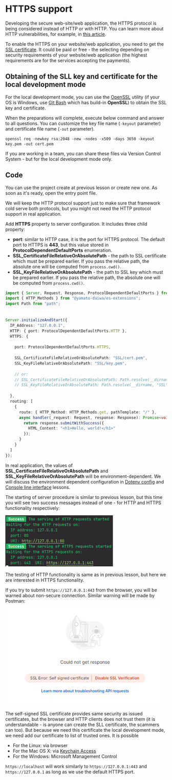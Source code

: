 # HTTPS support

Developing the secure web-site/web application, the HTTPS protocol is being considered instead of HTTP or with HTTP.
You can learn more about HTTP vulnerabilities, for example, in 
[this article](https://www.cloudflare.com/learning/ssl/why-is-http-not-secure/).

To enable the HTTPS on your website/web application, you need to get the [SSL certificate](https://en.wikipedia.org/wiki/Public_key_certificate).
It could be paid or free - the selecting depending on security requirements of your website/web application 
(the highest requirements are for the services accepting the payments).


## Obtaining of the SLL key and certificate for the local development mode

For the local development mode, you can use the [OpenSSL](https://www.openssl.org/) utility 
(if your OS is Windows, use [Git Bash](https://gitforwindows.org/) which has build-in **OpenSSL**) to obtain the SSL key
and certificate.

When the preparations will complete, execute below command and answer to all questions.
You can customize the key file name (`-keyout` parameter) and certificate file name (`-out` parameter).

```
openssl req -newkey rsa:2048 -new -nodes -x509 -days 3650 -keyout key.pem -out cert.pem
```

If you are working in a team, you can share these files via Version Control System - but for the local development
mode only.


## Code

You can use the project create at previous lesson or create new one.
As soon as it's ready, open the entry point file.

We will keep the HTTP protocol support just to make sure that framework cold serve both protocols, but you might not
need the HTTP protocol support in real application.

Add **HTTPS** property to server configuration. It includes three child property:

* **port**: similar to HTTP case, it is the port for HTTPS protocol. The default port to HTTPS is **443**, but this
  value stored in **ProtocolDependentDefaultPorts** enumeration.
* **SSL_CertificateFileRelativeOrAbsolutePath** - the path to SSL certificate which must be prepared earlier.
  If you pass the relative path, the absolute one will be computed from `process.cwd()`. 
* **SSL_KeyFileRelativeOrAbsolutePath** - the  path to SSL key which must be prepared earlier.
  If you pass the relative path, the absolute one will be computed from `process.cwd()`.

```typescript
import { Server, Request, Response, ProtocolDependentDefaultPorts } from "@yamato-daiwa/backend";
import { HTTP_Methods } from "@yamato-daiwa/es-extensions";
import Path from "path";


Server.initializeAndStart({
  IP_Address: "127.0.0.1",
  HTTP: { port: ProtocolDependentDefaultPorts.HTTP },
  HTTPS: {
    
    port: ProtocolDependentDefaultPorts.HTTPS,

    SSL_CertificateFileRelativeOrAbsolutePath: "SSL/cert.pem",
    SSL_KeyFileRelativeOrAbsolutePath: "SSL/key.pem",
    
    // or: 
    // SSL_CertificateFileRelativeOrAbsolutePath: Path.resolve(__dirname, "SSL", "cert.pem"),
    // SSL_KeyFileRelativeOrAbsolutePath: Path.resolve(__dirname, "SSL", "key.pem"),
    
  },
  routing: [
    {
      route: { HTTP_Method: HTTP_Methods.get, pathTemplate: "/" },
      async handler(_request: Request, response: Response): Promise<void> {
        return response.submitWithSuccess({
          HTML_Content: "<h1>Hello, world!</h1>"
        });
      }
    }
  ]
});
```

In real application, the values of **SSL_CertificateFileRelativeOrAbsolutePath** and **SSL_KeyFileRelativeOrAbsolutePath** 
will be environment-dependent. We will discuss the environment dependent configuration in 
[Dotenv config](../06-DotenvConfig/README.md) and [Console line interface](../07-ConsoleLineInterface/README.md) lessons.

The starting of server procedure is similar to previous lesson, but this time you will see two success messages
instead of one - for HTTP and HTTPS functionality respectively:

![Example](Images/ServerSuccessfullyStartedLog.png)

The testing of HTTP functionality is same as in previous lesson, but here we are interested in HTTPS functionality.

If you try to submit `https://127.0.0.1:443` from the browser, you will be warned about non-secure connection.
Similar warning will be made by Postman:

![Example](Images/PostmanNonSecureConnectionWarning.png)

The self-signed SSL certificate provides same security as issued certificates, but the browser and HTTP clients does not
trust them (it is understandable - is anyone can create the SLL certificate, the scammers can too). But because we need
this certificate the local development mode, we need add our certificate to list of trusted ones. It is possible

* For the Linux: via browser
* For the Mac OS X: via [Keychain Access](https://support.apple.com/en-gb/guide/keychain-access/kyca1083/mac)
* For the Windows: Microsoft Management Control

`https://localhost` will work similarly to `https://127.0.0.1:443` and `https://127.0.0.1` as long as we use the default
HTTPS port.
